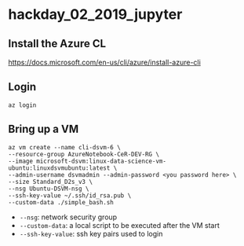 # hackday_02_2019_jupyter


## Install the Azure CL

https://docs.microsoft.com/en-us/cli/azure/install-azure-cli


## Login 

```
az login
```

## Bring up a VM

```
az vm create --name cli-dsvm-6 \
--resource-group AzureNotebook-CeR-DEV-RG \
--image microsoft-dsvm:linux-data-science-vm-ubuntu:linuxdsvmubuntu:latest \
--admin-username dsvmadmin --admin-password <you password here> \
--size Standard_D2s_v3 \
--nsg Ubuntu-DSVM-nsg \
--ssh-key-value ~/.ssh/id_rsa.pub \
--custom-data ./simple_bash.sh
```

* `--nsg`: network security group
* `--custom-data`: a local script to be executed after the VM start
* `--ssh-key-value`: ssh key pairs used to login
